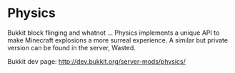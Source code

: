 Physics
=======

Bukkit block flinging and whatnot ...
Physics implements a unique API to make Minecraft explosions a more surreal experience. A similar but private version can be found in the server, Wasted.

Bukkit dev page: http://dev.bukkit.org/server-mods/physics/
